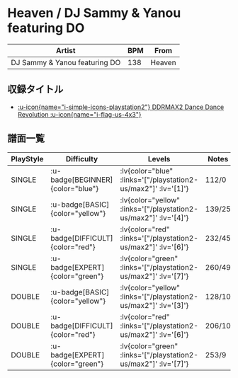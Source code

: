 # Heaven / DJ Sammy & Yanou featuring DO

|Artist|BPM|From|
|------|---|----|
|DJ Sammy & Yanou featuring DO|138|Heaven|

## 収録タイトル

- [ :u-icon{name="i-simple-icons-playstation2"} DDRMAX2 Dance Dance Revolution :u-icon{name="i-flag-us-4x3"} ](/playstation2-us/max2)

## 譜面一覧

|PlayStyle|Difficulty|Levels|Notes|Movie|
|---------|----------|------|-----|-----|
|SINGLE| :u-badge[BEGINNER]{color="blue"} | :lv{color="blue" :links='["/playstation2-us/max2"]' :lv='[1]'} |112/0||
|SINGLE| :u-badge[BASIC]{color="yellow"} | :lv{color="yellow" :links='["/playstation2-us/max2"]' :lv='[4]'} |139/25||
|SINGLE| :u-badge[DIFFICULT]{color="red"} | :lv{color="red" :links='["/playstation2-us/max2"]' :lv='[6]'} |232/45||
|SINGLE| :u-badge[EXPERT]{color="green"} | :lv{color="green" :links='["/playstation2-us/max2"]' :lv='[7]'} |260/49||
|DOUBLE| :u-badge[BASIC]{color="yellow"} | :lv{color="yellow" :links='["/playstation2-us/max2"]' :lv='[3]'} |128/10||
|DOUBLE| :u-badge[DIFFICULT]{color="red"} | :lv{color="red" :links='["/playstation2-us/max2"]' :lv='[6]'} |206/10||
|DOUBLE| :u-badge[EXPERT]{color="green"} | :lv{color="green" :links='["/playstation2-us/max2"]' :lv='[7]'} |253/9||
